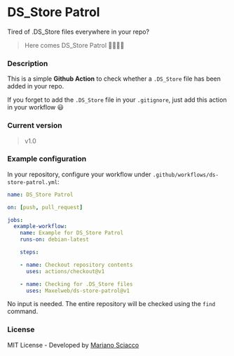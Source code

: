 # DS_Store Patrol

Tired of .DS_Store files everywhere in your repo?

> Here comes DS_Store Patrol 👮‍♂️👮‍♀️


### Description

This is a simple **Github Action** to check whether a `.DS_Store` file has been added in your repo.

If you forget to add the `.DS_Store` file in your `.gitignore`, just add this action in your workflow 😃

### Current version

> v1.0


### Example configuration

In your repository, configure your workflow under `.github/workflows/ds-store-patrol.yml`:


```yml
name: DS_Store Patrol

on: [push, pull_request]

jobs:
  example-workflow:
    name: Example for DS_Store Patrol
    runs-on: debian-latest

    steps:

    - name: Checkout repository contents
      uses: actions/checkout@v1

    - name: Checking for .DS_Store files
      uses: Maxelweb/ds-store-patrol@v1

```

No input is needed. The entire repository will be checked using the `find` command.

### License

MIT License - Developed by [Mariano Sciacco](git.marianosciacco.it)
